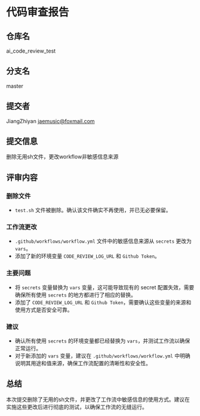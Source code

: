 # 代码审查报告

## 仓库名
ai_code_review_test

## 分支名
master

## 提交者
JiangZhiyan <jaemusic@foxmail.com>

## 提交信息
删除无用sh文件，更改workflow非敏感信息来源

## 评审内容

### 删除文件
- `test.sh` 文件被删除。确认该文件确实不再使用，并已无必要保留。

### 工作流更改
- `.github/workflows/workflow.yml` 文件中的敏感信息来源从 `secrets` 更改为 `vars`。
- 添加了新的环境变量 `CODE_REVIEW_LOG_URL` 和 `Github Token`。

### 主要问题
- 将 `secrets` 变量替换为 `vars` 变量，这可能导致现有的 secret 配置失效，需要确保所有使用 `secrets` 的地方都进行了相应的替换。
- 添加了 `CODE_REVIEW_LOG_URL` 和 `Github Token`，需要确认这些变量的来源和使用方式是否安全可靠。

### 建议
- 确认所有使用 `secrets` 的环境变量都已经替换为 `vars`，并测试工作流以确保正常运行。
- 对于新添加的 `vars` 变量，建议在 `.github/workflows/workflow.yml` 中明确说明其用途和值来源，确保工作流配置的清晰性和安全性。

## 总结
本次提交删除了无用的sh文件，并更改了工作流中敏感信息的使用方式。建议在实施这些更改后进行彻底的测试，以确保工作流的无缝运行。